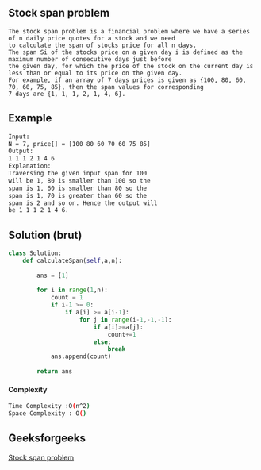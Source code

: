 ## Stock span problem
```
The stock span problem is a financial problem where we have a series of n daily price quotes for a stock and we need 
to calculate the span of stocks price for all n days. 
The span Si of the stocks price on a given day i is defined as the maximum number of consecutive days just before 
the given day, for which the price of the stock on the current day is less than or equal to its price on the given day.
For example, if an array of 7 days prices is given as {100, 80, 60, 70, 60, 75, 85}, then the span values for corresponding 
7 days are {1, 1, 1, 2, 1, 4, 6}.
```
## Example 
```bash
Input: 
N = 7, price[] = [100 80 60 70 60 75 85]
Output:
1 1 1 2 1 4 6
Explanation:
Traversing the given input span for 100 
will be 1, 80 is smaller than 100 so the 
span is 1, 60 is smaller than 80 so the 
span is 1, 70 is greater than 60 so the 
span is 2 and so on. Hence the output will 
be 1 1 1 2 1 4 6.

```


## Solution (brut)
```python
class Solution:
    def calculateSpan(self,a,n):
        
        ans = [1]
        
        for i in range(1,n):
            count = 1
            if i-1 >= 0:
                if a[i] >= a[i-1]:
                    for j in range(i-1,-1,-1):
                        if a[i]>=a[j]:
                            count+=1
                        else:
                            break
            ans.append(count)
            
        return ans
```
#### Complexity
```bash
Time Complexity :O(n^2) 
Space Complexity : O()

```

## Geeksforgeeks
[Stock span problem](https://practice.geeksforgeeks.org/problems/stock-span-problem-1587115621/1?page=1&difficulty[]=1&status[]=unsolved&category[]=Arrays&sortBy=submissions)

